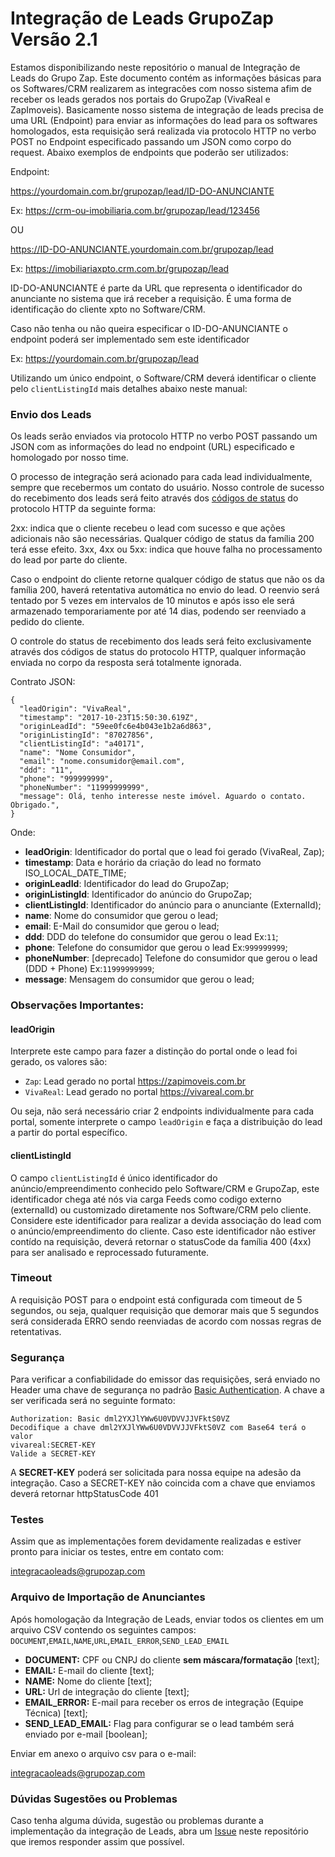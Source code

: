 # Integração de Leads GrupoZap Versão 2.1

Estamos disponibilizando neste repositório o manual de Integração de Leads do Grupo Zap. Este documento contém as informações básicas para os Softwares/CRM realizarem as integracões com nosso sistema afim de receber os leads gerados nos portais do GrupoZap (VivaReal e ZapImoveis).
Basicamente nosso sistema de integração de leads precisa de uma URL (Endpoint) para enviar as informações do lead para os softwares homologados, esta requisição será realizada via protocolo HTTP no verbo POST no Endpoint especificado passando um JSON como corpo do request. Abaixo exemplos de endpoints que poderão ser utilizados: 

Endpoint:

https://yourdomain.com.br/grupozap/lead/ID-DO-ANUNCIANTE

Ex:
https://crm-ou-imobiliaria.com.br/grupozap/lead/123456

OU

https://ID-DO-ANUNCIANTE.yourdomain.com.br/grupozap/lead

Ex:
https://imobiliariaxpto.crm.com.br/grupozap/lead

ID-DO-ANUNCIANTE é parte da URL que representa o identificador do anunciante no sistema que irá receber a requisição. É uma forma de identificação do cliente xpto no Software/CRM.

Caso não tenha ou não queira especificar o ID-DO-ANUNCIANTE o endpoint poderá ser implementado sem este identificador

Ex: 
https://yourdomain.com.br/grupozap/lead

Utilizando um único endpoint, o Software/CRM deverá identificar o cliente pelo `clientListingId` mais detalhes abaixo neste manual:

### Envio dos Leads
Os leads serão enviados via protocolo HTTP no verbo POST passando um JSON com as informações do lead no endpoint (URL) especificado e homologado por nosso time.

O processo de integração será acionado para cada lead individualmente, sempre que recebermos um contato do usuário. Nosso controle de sucesso do recebimento dos leads será feito através dos [códigos de status](https://www.w3.org/Protocols/rfc2616/rfc2616-sec10.html) do protocolo HTTP da seguinte forma:

2xx: indica que o cliente recebeu o lead com sucesso e que ações adicionais não são necessárias. Qualquer código de status da família 200 terá esse efeito.
3xx, 4xx ou 5xx: indica que houve falha no processamento do lead por parte do cliente.

Caso o endpoint do cliente retorne qualquer código de status que não os da família 200, haverá retentativa automática no envio do lead. O reenvio será tentado por 5 vezes em intervalos de 10 minutos e após isso ele será armazenado temporariamente por até 14 dias, podendo ser reenviado a pedido do cliente.

O controle do status de recebimento dos leads será feito exclusivamente através dos códigos de status do protocolo HTTP, qualquer informação enviada no corpo da resposta será totalmente ignorada.

Contrato JSON:
```
{
  "leadOrigin": "VivaReal",
  "timestamp": "2017-10-23T15:50:30.619Z",
  "originLeadId": "59ee0fc6e4b043e1b2a6d863",
  "originListingId": "87027856",
  "clientListingId": "a40171",
  "name": "Nome Consumidor",
  "email": "nome.consumidor@email.com",
  "ddd": "11",
  "phone": "999999999",
  "phoneNumber": "11999999999",
  "message": Olá, tenho interesse neste imóvel. Aguardo o contato. Obrigado.",
}
```

Onde:

- **leadOrigin**: Identificador do portal que o lead foi gerado (VivaReal, Zap);
- **timestamp**: Data e horário da criação do lead no formato ISO_LOCAL_DATE_TIME;
- **originLeadId**: Identificador do lead do GrupoZap;
- **originListingId**: Identificador do anúncio do GrupoZap;
- **clientListingId**: Identificador do anúncio para o anunciante (ExternalId);
- **name**: Nome do consumidor que gerou o lead;
- **email**: E-Mail do consumidor que gerou o lead;
- **ddd**: DDD do telefone do consumidor que gerou o lead Ex:`11`;
- **phone**: Telefone do consumidor que gerou o lead Ex:`999999999`;
- **phoneNumber**: [deprecado] Telefone do consumidor que gerou o lead (DDD + Phone) Ex:`11999999999`;
- **message**: Mensagem do consumidor que gerou o lead;

### Observações Importantes:

#### leadOrigin
Interprete este campo para fazer a distinção do portal onde o lead foi gerado, os valores são:

- `Zap`: Lead gerado no portal https://zapimoveis.com.br
- `VivaReal`: Lead gerado no portal https://vivareal.com.br

Ou seja, não será necessário criar 2 endpoints individualmente para cada portal, somente interprete o campo `leadOrigin` e faça a distribuição do lead a partir do portal específico.

#### clientListingId
O campo `clientListingId` é único identificador do anúncio/empreendimento conhecido pelo Software/CRM e GrupoZap, este identificador chega até nós via carga Feeds como codigo externo (externalId) ou customizado diretamente nos Software/CRM pelo cliente. Considere este identificador para realizar a devida associação do lead com o anúncio/empreendimento do cliente. Caso este identificador não estiver contído na requisição, deverá retornar o statusCode da família 400 (4xx) para ser analisado e reprocessado futuramente.

### Timeout
A requisição POST para o endpoint está configurada com timeout de 5 segundos, ou seja, qualquer requisição que demorar mais que 5 segundos será considerada ERRO sendo reenviadas de acordo com nossas regras de retentativas.

### Segurança
Para verificar a confiabilidade do emissor das requisições, será enviado no Header uma chave de segurança no padrão [Basic Authentication](https://en.wikipedia.org/wiki/Basic_access_authentication). A chave a ser verificada será no seguinte formato:

```
Authorization: Basic dml2YXJlYWw6U0VDVVJJVFktS0VZ
Decodifique a chave dml2YXJlYWw6U0VDVVJJVFktS0VZ com Base64 terá o valor
vivareal:SECRET-KEY
Valide a SECRET-KEY
```

A **SECRET-KEY** poderá ser solicitada para nossa equipe na adesão da integração.
Caso a SECRET-KEY não coincida com a chave que enviamos deverá retornar httpStatusCode 401

### Testes
Assim que as implementações forem devidamente realizadas e estiver pronto para iniciar os testes, entre em contato com: <p><a href="mailto:integracaoleads@grupozap.com">integracaoleads@grupozap.com</a></p>

### Arquivo de Importação de Anunciantes
Após homologação da Integração de Leads, enviar todos os clientes em um arquivo CSV contendo os seguintes campos: `DOCUMENT`,`EMAIL`,`NAME`,`URL`,`EMAIL_ERROR`,`SEND_LEAD_EMAIL`

- **DOCUMENT:** CPF ou CNPJ do cliente **sem máscara/formatação** [text];
- **EMAIL:** E-mail do cliente [text];
- **NAME:** Nome do cliente [text];
- **URL:** Url de integração do cliente [text];
- **EMAIL_ERROR:** E-mail para receber os erros de integração (Equipe Técnica) [text];
- **SEND_LEAD_EMAIL:** Flag para configurar se o lead também será enviado por e-mail [boolean];

Enviar em anexo o arquivo csv para o e-mail: <p><a href="mailto:integracaoleads@grupozap.com">integracaoleads@grupozap.com</a></p>

### Dúvidas Sugestões ou Problemas
Caso tenha alguma dúvida, sugestão ou problemas durante a implementação da integração de Leads, abra um [Issue](https://github.com/grupozap/crm-lead-integration/issues) neste repositório que iremos responder assim que possível.

